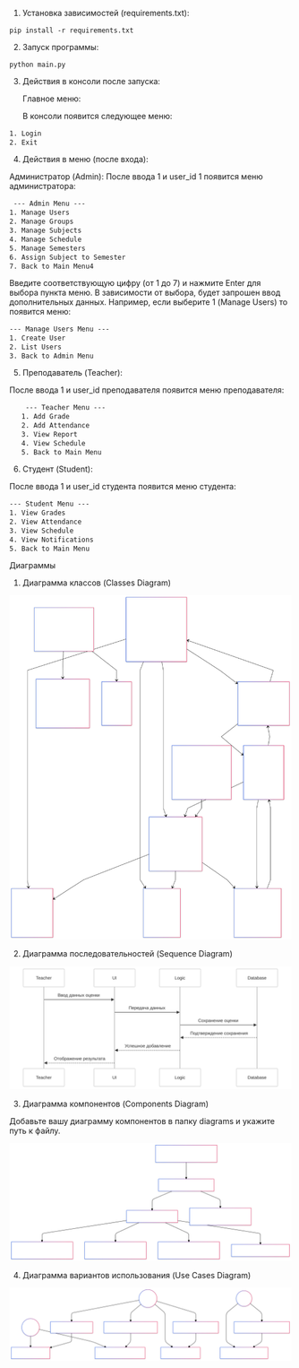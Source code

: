 1. Установка зависимостей (requirements.txt):

```
pip install -r requirements.txt
```
2. Запуск программы:

```
python main.py
```
3. Действия в консоли после запуска:

    Главное меню:

    В консоли появится следующее меню:
```--- Main Menu ---
1. Login
2. Exit
```

4. Действия в меню (после входа):

Администратор (Admin):
После ввода 1 и user_id 1 появится меню администратора:
```
 --- Admin Menu ---
1. Manage Users
2. Manage Groups
3. Manage Subjects
4. Manage Schedule
5. Manage Semesters
6. Assign Subject to Semester
7. Back to Main Menu4
```

Введите соответствующую цифру (от 1 до 7) и нажмите Enter для выбора пункта меню.
В зависимости от выбора, будет запрошен ввод дополнительных данных.
Например, если выберите 1 (Manage Users) то появится меню:
```
--- Manage Users Menu ---
1. Create User
2. List Users
3. Back to Admin Menu
```

5. Преподаватель (Teacher):

После ввода 1 и user_id преподавателя появится меню преподавателя:
```
    --- Teacher Menu ---
   1. Add Grade
   2. Add Attendance
   3. View Report
   4. View Schedule
   5. Back to Main Menu
   ```

6. Студент (Student):

После ввода 1 и user_id студента появится меню студента:
```
--- Student Menu ---
1. View Grades
2. View Attendance
3. View Schedule
4. View Notifications
5. Back to Main Menu
```

Диаграммы

1. Диаграмма классов (Classes Diagram)

![Classes Diagram](diagrams/classes.svg)



2. Диаграмма последовательностей (Sequence Diagram)

![Sequence Diagram](diagrams/sequence.svg)



3. Диаграмма компонентов (Components Diagram)

Добавьте вашу диаграмму компонентов в папку diagrams и укажите путь к файлу.

![Components Diagram](diagrams/components.svg)


4. Диаграмма вариантов использования (Use Cases Diagram)

![Use Cases Diagram](diagrams/use_cases.svg)
